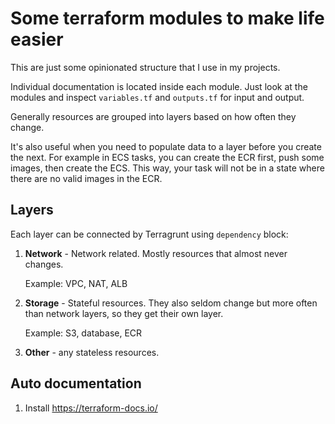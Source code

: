 # Some terraform modules to make life easier

This are just some opinionated structure that I use in my projects.

Individual documentation is located inside each module.
Just look at the modules and inspect `variables.tf` and `outputs.tf` for input and output.

Generally resources are grouped into layers based on how often they change.

It's also useful when you need to populate data to a layer before you create the next. 
For example in ECS tasks, you can create the ECR first, push some images, then create the ECS. 
This way, your task will not be in a state where there are no valid images in the ECR.

## Layers
Each layer can be connected by Terragrunt using `dependency` block:

1. **Network** - Network related. Mostly resources that almost never changes.

   Example: VPC, NAT, ALB

2. **Storage** - Stateful resources.
   They also seldom change but more often than network layers, so they get their own layer.

   Example: S3, database, ECR

3. **Other** - any stateless resources.

## Auto documentation
1. Install https://terraform-docs.io/